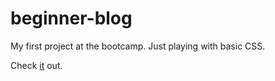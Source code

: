 # beginner-blog
My first project at the bootcamp. Just playing with basic CSS.

Check <a href="https://regineblanco.github.io/beginner-blog/#">it<a> out.
